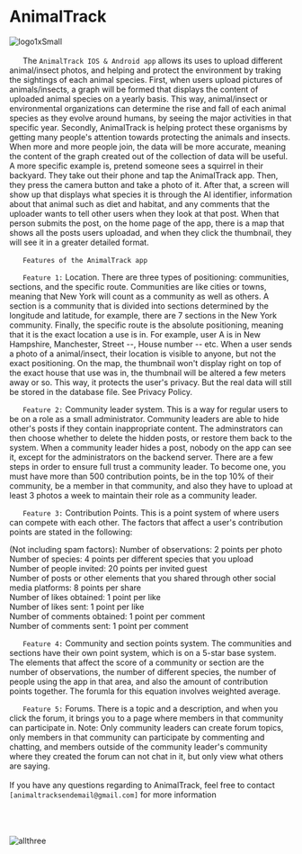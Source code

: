 # AnimalTrack

![logo1xSmall](https://user-images.githubusercontent.com/80968217/118900329-aaa32080-b8de-11eb-92cd-c5c61b174833.png)
<br><br>
  &nbsp;&nbsp;&nbsp;&nbsp;&nbsp;&nbsp;The `AnimalTrack IOS & Android app` allows its uses to upload different animal/insect photos, and helping and protect the environment by traking the sightings of each animal species. First, when users upload pictures of animals/insects, a graph will be formed that displays the content of uploaded animal species on a yearly basis. This way, animal/insect or environmental organizations can determine the rise and fall of each animal species as they evolve around humans, by seeing the major activities in that specific year. Secondly, AnimalTrack is helping protect these organisms by getting many people's attention towards protecting the animals and insects. When more and more people join, the data will be more accurate, meaning the content of the graph created out of the collection of data will be useful. A more specific example is, pretend someone sees a squirrel in their backyard. They take out their phone and tap the AnimalTrack app. Then, they press the camera button and take a photo of it. After that, a screen will show up that displays what species it is through the AI identifier, information about that animal such as diet and habitat, and any comments that the uploader wants to tell other users when they look at that post. When that person submits the post, on the home page of the app, there is a map that shows all the posts users uploadad, and when they click the thumbnail, they will see it in a greater detailed format.
  
  &nbsp;&nbsp;&nbsp;&nbsp;&nbsp;&nbsp;`Features of the AnimalTrack app`
  
  &nbsp;&nbsp;&nbsp;&nbsp;&nbsp;&nbsp;`Feature 1:` Location. There are three types of positioning: communities, sections, and the specific route. Communities are like cities or towns, meaning that New York will count as a community as well as others. A section is a community that is divided into sections determined by the longitude and latitude, for example, there are 7 sections in the New York community. Finally, the specific route is the absolute positioning, meaning that it is the exact location a use is in. For example, user A is in New Hampshire, Manchester, Street --, House number -- etc. When a user sends a photo of a animal/insect, their location is visible to anyone, but not the exact positioning. On the map, the thumbnail won't display right on top of the exact house that use was in, the thumbnail will be altered a few meters away or so. This way, it protects the user's privacy. But the real data will still be stored in the database file. See Privacy Policy.
  
  &nbsp;&nbsp;&nbsp;&nbsp;&nbsp;&nbsp;`Feature 2:` Community leader system. This is a way for regular users to be on a role as a small administrator. Community leaders are able to hide other's posts if they contain inappropriate content. The adminstrators can then choose whether to delete the hidden posts, or restore them back to the system. When a community leader hides a post, nobody on the app can see it, except for the administrators on the backend server. There are a few steps in order to ensure full trust a community leader. To become one, you must have more than 500 contribution points, be in the top 10% of their community, be a member in that community, and also they have to upload at least 3 photos a week to maintain their role as a community leader.
  
  &nbsp;&nbsp;&nbsp;&nbsp;&nbsp;&nbsp;`Feature 3:` Contribution Points. This is a point system of where users can compete with each other. The factors that affect a user's contribution points are stated in the following:

(Not including spam factors):
Number of observations: 2 points per photo  
Number of species: 4 points per different species that you upload  
Number of people invited: 20 points per invited guest  
Number of posts or other elements that you shared through other social media platforms: 8 points per share  
Number of likes obtained: 1 point per like  
Number of likes sent: 1 point per like  
Number of comments obtained: 1 point per comment  
Number of comments sent: 1 point per comment  

  &nbsp;&nbsp;&nbsp;&nbsp;&nbsp;&nbsp;`Feature 4:` Community and section points system. The communities and sections have their own point system, which is on a 5-star base system. The elements that affect the score of a community or section are the number of observations, the number of different species, the number of people using the app in that area, and also the amount of contribution points together. The forumla for this equation involves weighted average.
  
  &nbsp;&nbsp;&nbsp;&nbsp;&nbsp;&nbsp;`Feature 5:` Forums. There is a topic and a description, and when you click the forum, it brings you to a page where members in that community can participate in. Note: Only community leaders can create forum topics, only members in that community can participate by commenting and chatting, and members outside of the community leader's community where they created the forum can not chat in it, but only view what others are saying. 
<br><br>
If you have any questions regarding to AnimalTrack, feel free to contact `[animaltracksendemail@gmail.com]` for more information
<br><br><br><br>

![allthree](https://user-images.githubusercontent.com/80968217/118900410-e8a04480-b8de-11eb-87e9-7e486da26280.png)
